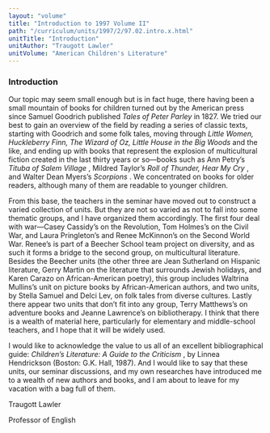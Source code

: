 ```yaml
---
layout: "volume"
title: "Introduction to 1997 Volume II"
path: "/curriculum/units/1997/2/97.02.intro.x.html"
unitTitle: "Introduction"
unitAuthor: "Traugott Lawler"
unitVolume: "American Children's Literature"
---
```

<body>
<h3>
  Introduction
 </h3>
 Our topic may seem small enough but is in fact huge, there having been a small mountain of books for children turned out by the American press since Samuel Goodrich published
 <i>
  Tales of Peter Parley
 </i>
 in 1827. We tried our best to gain an overview of the field by reading a series of classic texts, starting with Goodrich and some folk tales, moving through
 <i>
  Little Women, Huckleberry Finn, The Wizard of Oz, Little House in the Big Woods
 </i>
 and the like, and ending up with books that represent the explosion of multicultural fiction created in the last thirty years or so—books such as Ann Petry’s
 <i>
  Tituba of Salem Village
 </i>
 , Mildred Taylor’s
 <i>
  Roll of Thunder, Hear My Cry
 </i>
 , and Walter Dean Myers’s
 <i>
  Scorpions
 </i>
 . We concentrated on books for older readers, although many of them are readable to younger children.
 <p>
  From this base, the teachers in the seminar have moved out to construct a varied collection of units. But they are not so varied as not to fall into some thematic groups, and I have organized them accordingly. The first four deal with war—Casey Cassidy’s on the Revolution, Tom Holmes’s on the Civil War, and Laura Pringleton’s and Renee McKinnon’s on the Second World War. Renee’s is part of a Beecher School team project on diversity, and as such it forms a bridge to the second group, on multicultural literature. Besides the Beecher units (the other three are Jean Sutherland on Hispanic literature, Gerry Martin on the literature that surrounds Jewish holidays, and Karen Carazo on African-American poetry), this group includes Waltrina Mullins’s unit on picture books by African-American authors, and two units, by Stella Samuel and Delci Lev, on folk tales from diverse cultures. Lastly there appear two units that don’t fit into any group, Terry Matthews’s on adventure books and Jeanne Lawrence’s on bibliotherapy. I think that there is a wealth of material here, particularly for elementary and middle-school teachers, and I hope that it will be widely used.
 </p>
 <p>
  I would like to acknowledge the value to us all of an excellent bibliographical guide:
  <i>
   Children’s Literature: A Guide to the Criticism
  </i>
  , by Linnea Hendrickson (Boston: G.K. Hall, 1987). And I would like to say that these units, our seminar discussions, and my own researches have introduced me to a wealth of new authors and books, and I am about to leave for my vacation with a bag full of them.
 </p>
<p>
  Traugott Lawler
 </p>
 <p>
  Professor of English
 </p>

</body>